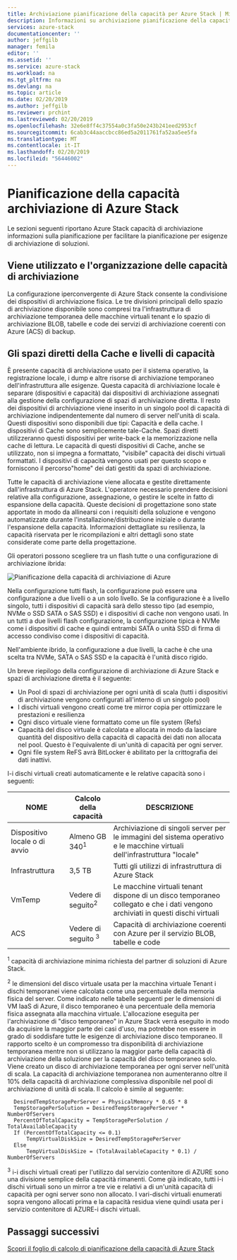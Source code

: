 ```yaml
---
title: Archiviazione pianificazione della capacità per Azure Stack | Microsoft Docs
description: Informazioni su archiviazione pianificazione della capacità per le distribuzioni di Azure Stack.
services: azure-stack
documentationcenter: ''
author: jeffgilb
manager: femila
editor: ''
ms.assetid: ''
ms.service: azure-stack
ms.workload: na
ms.tgt_pltfrm: na
ms.devlang: na
ms.topic: article
ms.date: 02/20/2019
ms.author: jeffgilb
ms.reviewer: prchint
ms.lastreviewed: 02/20/2019
ms.openlocfilehash: 32e6e8ff4c37554a0c3fa50e243b241eed2953cf
ms.sourcegitcommit: 6cab3c44aaccbcc86ed5a2011761fa52aa5ee5fa
ms.translationtype: MT
ms.contentlocale: it-IT
ms.lasthandoff: 02/20/2019
ms.locfileid: "56446002"
---
```

# <a name="azure-stack-storage-capacity-planning"></a>Pianificazione della capacità archiviazione di Azure Stack
Le sezioni seguenti riportano Azure Stack capacità di archiviazione informazioni sulla pianificazione per facilitare la pianificazione per esigenze di archiviazione di soluzioni.

## <a name="uses-and-organization-of-storage-capacity"></a>Viene utilizzato e l'organizzazione delle capacità di archiviazione
La configurazione iperconvergente di Azure Stack consente la condivisione dei dispositivi di archiviazione fisica. Le tre divisioni principali dello spazio di archiviazione disponibile sono compresi tra l'infrastruttura di archiviazione temporanea delle macchine virtuali tenant e lo spazio di archiviazione BLOB, tabelle e code dei servizi di archiviazione coerenti con Azure (ACS) di backup.

## <a name="spaces-direct-cache-and-capacity-tiers"></a>Gli spazi diretti della Cache e livelli di capacità
È presente capacità di archiviazione usato per il sistema operativo, la registrazione locale, i dump e altre risorse di archiviazione temporaneo dell'infrastruttura alle esigenze. Questa capacità di archiviazione locale è separare (dispositivi e capacità) dai dispositivi di archiviazione assegnati alla gestione della configurazione di spazi di archiviazione diretta. Il resto dei dispositivi di archiviazione viene inserito in un singolo pool di capacità di archiviazione indipendentemente dal numero di server nell'unità di scala. Questi dispositivi sono disponibili due tipi: Capacità e della cache.  I dispositivi di Cache sono semplicemente tale-Cache. Spazi diretti utilizzeranno questi dispositivi per write-back e la memorizzazione nella cache di lettura. Le capacità di questi dispositivi di Cache, anche se utilizzato, non si impegna a formattato, "visibile" capacità dei dischi virtuali formattati. I dispositivi di capacità vengono usati per questo scopo e forniscono il percorso"home" dei dati gestiti da spazi di archiviazione.

Tutte le capacità di archiviazione viene allocata e gestite direttamente dall'infrastruttura di Azure Stack. L'operatore necessario prendere decisioni relative alla configurazione, assegnazione, o gestire le scelte in fatto di espansione della capacità. Queste decisioni di progettazione sono state apportate in modo da allinearsi con i requisiti della soluzione e vengono automatizzate durante l'installazione/distribuzione iniziale o durante l'espansione della capacità. Informazioni dettagliate su resilienza, la capacità riservata per le ricompilazioni e altri dettagli sono state considerate come parte della progettazione. 

Gli operatori possono scegliere tra un flash tutte o una configurazione di archiviazione ibrida:

![Pianificazione della capacità di archiviazione di Azure](media/azure-stack-capacity-planning/storage.png)

Nella configurazione tutti flash, la configurazione può essere una configurazione a due livelli o a un solo livello.  Se la configurazione è a livello singolo, tutti i dispositivi di capacità sarà dello stesso tipo (ad esempio, NVMe o SSD SATA o SAS SSD) e i dispositivi di cache non vengono usati. In un tutti a due livelli flash configurazione, la configurazione tipica è NVMe come i dispositivi di cache e quindi entrambi SATA o unità SSD di firma di accesso condiviso come i dispositivi di capacità.

Nell'ambiente ibrido, la configurazione a due livelli, la cache è che una scelta tra NVMe, SATA o SAS SSD e la capacità è l'unità disco rigido. 

Un breve riepilogo della configurazione di archiviazione di Azure Stack e spazi di archiviazione diretta è il seguente:
- Un Pool di spazi di archiviazione per ogni unità di scala (tutti i dispositivi di archiviazione vengono configurati all'interno di un singolo pool)
- I dischi virtuali vengono creati come tre mirror copia per ottimizzare le prestazioni e resilienza
- Ogni disco virtuale viene formattato come un file system (Refs)
- Capacità del disco virtuale è calcolata e allocata in modo da lasciare quantità del dispositivo della capacità di capacità dei dati non allocata nel pool. Questo è l'equivalente di un'unità di capacità per ogni server.
- Ogni file system ReFS avrà BitLocker è abilitato per la crittografia dei dati inattivi. 

I-i dischi virtuali creati automaticamente e le relative capacità sono i seguenti:

|NOME|Calcolo della capacità|DESCRIZIONE|
|-----|-----|-----|
|Dispositivo locale o di avvio|Almeno GB 340<sup>1</sup>|Archiviazione di singoli server per le immagini del sistema operativo e le macchine virtuali dell'infrastruttura "locale"|
|Infrastruttura|3,5 TB|Tutti gli utilizzi di infrastruttura di Azure Stack|
|VmTemp|Vedere di seguito<sup>2</sup>|Le macchine virtuali tenant dispone di un disco temporaneo collegato e che i dati vengono archiviati in questi dischi virtuali|
|ACS|Vedere di seguito <sup>3</sup>|Capacità di archiviazione coerenti con Azure per il servizio BLOB, tabelle e code|

<sup>1</sup> capacità di archiviazione minima richiesta del partner di soluzioni di Azure Stack.

<sup>2</sup> le dimensioni del disco virtuale usata per la macchina virtuale Tenant i dischi temporanei viene calcolata come una percentuale della memoria fisica del server. Come indicato nelle tabelle seguenti per le dimensioni di VM IaaS di Azure, il disco temporaneo è una percentuale della memoria fisica assegnata alla macchina virtuale. L'allocazione eseguita per l'archiviazione di "disco temporaneo" in Azure Stack verrà eseguito in modo da acquisire la maggior parte dei casi d'uso, ma potrebbe non essere in grado di soddisfare tutte le esigenze di archiviazione disco temporaneo. Il rapporto scelto è un compromesso tra disponibilità di archiviazione temporanea mentre non si utilizzano la maggior parte della capacità di archiviazione della soluzione per la capacità del disco temporaneo solo. Viene creato un disco di archiviazione temporanea per ogni server nell'unità di scala. La capacità di archiviazione temporanea non aumenteranno oltre il 10% della capacità di archiviazione complessiva disponibile nel pool di archiviazione di unità di scala. Il calcolo è simile al seguente:

```
  DesiredTempStoragePerServer = PhysicalMemory * 0.65 * 8
  TempStoragePerSolution = DesiredTempStoragePerServer * NumberOfServers
  PercentOfTotalCapacity = TempStoragePerSolution / TotalAvailableCapacity
  If (PercentOfTotalCapacity <= 0.1)
      TempVirtualDiskSize = DesiredTempStoragePerServer
  Else
      TempVirtualDiskSize = (TotalAvailableCapacity * 0.1) / NumberOfServers
```

<sup>3</sup> i-i dischi virtuali creati per l'utilizzo dal servizio contenitore di AZURE sono una divisione semplice della capacità rimanenti. Come già indicato, tutti i-i dischi virtuali sono un mirror a tre vie e relativi a di un'unità capacità di capacità per ogni server sono non allocato. I vari-dischi virtuali enumerati sopra vengono allocati prima e la capacità residua viene quindi usata per i servizio contenitore di AZURE-i dischi virtuali.

## <a name="next-steps"></a>Passaggi successivi
[Scopri il foglio di calcolo di pianificazione della capacità di Azure Stack](capacity-planning-spreadsheet.md)
